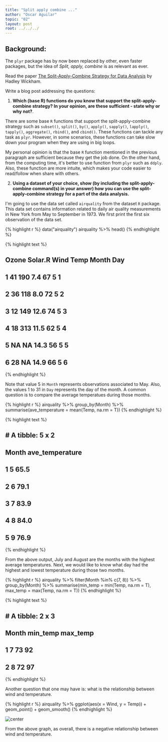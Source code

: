 ```yaml
---
title: "Split apply combine ..."
author: "Oscar Aguilar"
topic: "02"
layout: post
root: ../../../
---
```


## Background:

The `plyr` package has by now been replaced by other, even faster packages, but the idea of *Split, apply, combine* is as relevant as ever.

Read the paper [The Split-Apply-Combine Strategy for Data Analysis](https://www.jstatsoft.org/article/view/v040i01) by Hadley Wickham.


Write a blog post addressing the questions: 

1. **Which (base R) functions do you know that support the split-apply-combine strategy? In your opinion, are these sufficient - state why or why not?**. 

There are some base `R` functions that support the split-apply-combine strategy such as `subset()`, `split()`, `by()`, `apply()`, `sapply()`, `lapply()`, `tapply()`, `aggregate()`, `rbind()`, and `cbind()`. These functions can tackle any task  as `plyr`. However, in some scenarios, these functions can take slow down your program when they are using in big loops.

My personal opinion is that the base `R` function mentioned in the previous paragraph are sufficient because they get the job done. On the other hand, from the computing time, it's better to use function from `plyr` such as `ddply`. Also, these function are more intuite, which makes your code easier to read/follow when share with others. 



2. **Using a dataset of your choice, show (by including the split-apply-combine command(s) in your answer) how you can use the split-apply-combine strategy for a part of the data analysis.**



I'm going to use the data set called `airquality` from the dataset `R` package. This data set contains information related to daily air quality measurements in New York from May to September in 1973. We first print the first six observation of the data set.


{% highlight r %}
data("airquality")
airquality %>% head()
{% endhighlight %}



{% highlight text %}
##   Ozone Solar.R Wind Temp Month Day
## 1    41     190  7.4   67     5   1
## 2    36     118  8.0   72     5   2
## 3    12     149 12.6   74     5   3
## 4    18     313 11.5   62     5   4
## 5    NA      NA 14.3   56     5   5
## 6    28      NA 14.9   66     5   6
{% endhighlight %}

Note that value 5 in `Month` represents observations associated to May. Also, the values 1 to 31 in `Day` represents the day of the month. A common question is to compare the average temperatues during those months.  


{% highlight r %}
airquality %>% 
  group_by(Month) %>%
    summarise(ave_temperature = mean(Temp, na.rm = T))
{% endhighlight %}



{% highlight text %}
## # A tibble: 5 x 2
##   Month ave_temperature
##   <int>           <dbl>
## 1     5            65.5
## 2     6            79.1
## 3     7            83.9
## 4     8            84.0
## 5     9            76.9
{% endhighlight %}

From the above output, July and August are the months with the highest average temperatures. Next, we would like to know what day had the highest and lowest temperature during those two months. 


{% highlight r %}
airquality %>% 
  filter(Month %in% c(7, 8)) %>%
    group_by(Month) %>%
      summarise(min_temp = min(Temp, na.rm = T), 
                max_temp = max(Temp, na.rm = T))
{% endhighlight %}



{% highlight text %}
## # A tibble: 2 x 3
##   Month min_temp max_temp
##   <int>    <int>    <int>
## 1     7       73       92
## 2     8       72       97
{% endhighlight %}

Another question that one may have is: what is the relationship between wind and temperature. 


{% highlight r %}
airquality %>% ggplot(aes(x = Wind, y = Temp)) + geom_point() + geom_smooth()
{% endhighlight %}

![center](../figure/blog-2019/02/AguilarOscar-unnamed-chunk-4-1.png)

From the above graph, as overall, there is a negative relationship between wind and temperature.

